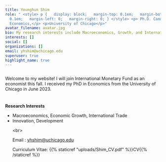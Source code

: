 ```yaml
---
title: Younghun Shim
role: " <style> p {   display: block;   margin-top: 0.1em;   margin-bottom:
  0.1em;   margin-left: 0;   margin-right: 0; } </style> <p> Ph.D. Candidate in
  Economics,</p> <p>University of Chicago</p>"
avatar_filename: avatar.jpg
bio: My research interests include Macroeconomics, Growth, and International Trade
interests: []
social: []
organizations: []
email: yhshim@uchicago.edu
superuser: true
highlight_name: true
---
```

<meta name=theme-color content="#2962ff">

<hr style="height:0.01px; visibility:hidden;" />

Welcome to my website! I will join International Monetary Fund as an economist this fall. I received my PhD in Economics from the University of Chicago in June 2023. 

<hr style="height:10px; visibility:hidden;" />

**R﻿esearch Interests**

<ul><li>M﻿acroeconomics, Economic Growth, International Trade </li> 

<li>Innovation, Development </li>

<﻿br>

Email : <font color="#5040ae">yhshim@uchicago.edu </font>

Curriculum Vitae: {{% staticref "uploads/Shim_CV.pdf" %}}CV{{% /staticref %}}